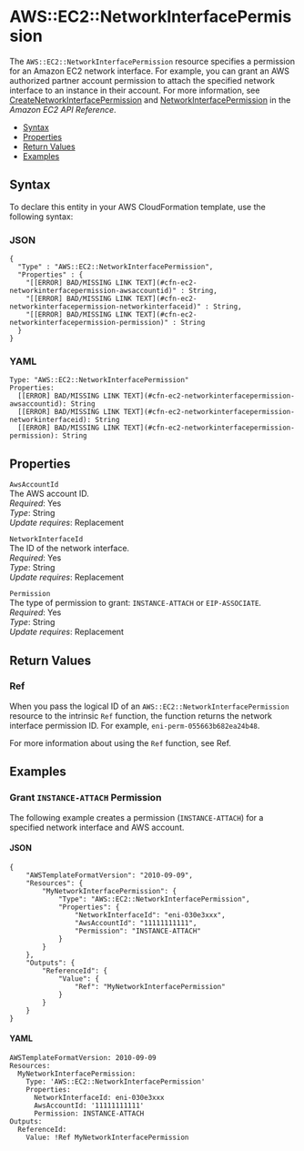 # AWS::EC2::NetworkInterfacePermission<a name="aws-resource-ec2-networkinterfacepermission"></a>

The `AWS::EC2::NetworkInterfacePermission` resource specifies a permission for an Amazon EC2 network interface\. For example, you can grant an AWS authorized partner account permission to attach the specified network interface to an instance in their account\. For more information, see [CreateNetworkInterfacePermission](http://docs.aws.amazon.com/AWSEC2/latest/APIReference/API_CreateNetworkInterfacePermission.html) and [NetworkInterfacePermission](http://docs.aws.amazon.com/AWSEC2/latest/APIReference/API_NetworkInterfacePermission.html) in the *Amazon EC2 API Reference*\. 


+ [Syntax](#aws-resource-ec2-networkinterfacepermission-syntax)
+ [Properties](#aws-resource-ec2-networkinterfacepermission-properties)
+ [Return Values](#aws-resource-ec2-networkinterfacepermission-returnvalues)
+ [Examples](#aws-resource-ec2-networkinterfacepermission-examples)

## Syntax<a name="aws-resource-ec2-networkinterfacepermission-syntax"></a>

To declare this entity in your AWS CloudFormation template, use the following syntax:

### JSON<a name="aws-resource-ec2-networkinterfacepermission-syntax.json"></a>

```
{
  "Type" : "AWS::EC2::NetworkInterfacePermission",
  "Properties" : {
    "[[ERROR] BAD/MISSING LINK TEXT](#cfn-ec2-networkinterfacepermission-awsaccountid)" : String,
    "[[ERROR] BAD/MISSING LINK TEXT](#cfn-ec2-networkinterfacepermission-networkinterfaceid)" : String,
    "[[ERROR] BAD/MISSING LINK TEXT](#cfn-ec2-networkinterfacepermission-permission)" : String
  }
}
```

### YAML<a name="aws-resource-ec2-networkinterfacepermission-syntax.yaml"></a>

```
Type: "AWS::EC2::NetworkInterfacePermission"
Properties:
  [[ERROR] BAD/MISSING LINK TEXT](#cfn-ec2-networkinterfacepermission-awsaccountid): String
  [[ERROR] BAD/MISSING LINK TEXT](#cfn-ec2-networkinterfacepermission-networkinterfaceid): String
  [[ERROR] BAD/MISSING LINK TEXT](#cfn-ec2-networkinterfacepermission-permission): String
```

## Properties<a name="aws-resource-ec2-networkinterfacepermission-properties"></a>

`AwsAccountId`  
The AWS account ID\.  
 *Required*: Yes  
 *Type*: String  
 *Update requires*: Replacement 

`NetworkInterfaceId`  
The ID of the network interface\.  
 *Required*: Yes  
 *Type*: String  
 *Update requires*: Replacement 

`Permission`  
The type of permission to grant: `INSTANCE-ATTACH` or `EIP-ASSOCIATE`\.  
 *Required*: Yes  
 *Type*: String  
 *Update requires*: Replacement 

## Return Values<a name="aws-resource-ec2-networkinterfacepermission-returnvalues"></a>

### Ref<a name="w3ab2c21c10d404c10b3"></a>

When you pass the logical ID of an `AWS::EC2::NetworkInterfacePermission` resource to the intrinsic `Ref` function, the function returns the network interface permission ID\. For example, `eni-perm-055663b682ea24b48`\.

For more information about using the `Ref` function, see Ref\. 

## Examples<a name="aws-resource-ec2-networkinterfacepermission-examples"></a>

### Grant `INSTANCE-ATTACH` Permission<a name="aws-resource-ec2-networkinterfacepermission-example1"></a>

The following example creates a permission \(`INSTANCE-ATTACH`\) for a specified network interface and AWS account\.

#### JSON<a name="aws-resource-ec2-networkinterfacepermission-example1.json"></a>

```
{
    "AWSTemplateFormatVersion": "2010-09-09",
    "Resources": {
        "MyNetworkInterfacePermission": {
            "Type": "AWS::EC2::NetworkInterfacePermission",
            "Properties": {
                "NetworkInterfaceId": "eni-030e3xxx",
                "AwsAccountId": "11111111111",
                "Permission": "INSTANCE-ATTACH"
            }
        }
    },
    "Outputs": {
        "ReferenceId": {
            "Value": {
                "Ref": "MyNetworkInterfacePermission"
            }
        }
    }
}
```

#### YAML<a name="aws-resource-ec2-networkinterfacepermission-example1.yaml"></a>

```
AWSTemplateFormatVersion: 2010-09-09
Resources:
  MyNetworkInterfacePermission:
    Type: 'AWS::EC2::NetworkInterfacePermission'
    Properties:
      NetworkInterfaceId: eni-030e3xxx
      AwsAccountId: '11111111111'
      Permission: INSTANCE-ATTACH
Outputs:
  ReferenceId:
    Value: !Ref MyNetworkInterfacePermission
```